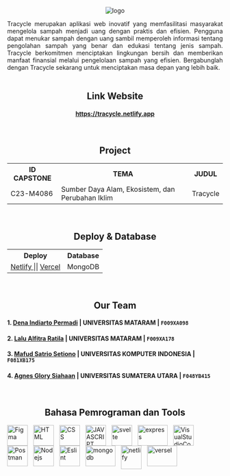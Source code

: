 <p align="center">
  <img src="https://github.com/mafudsatrio/capstone/assets/117897323/aef4e311-1d12-4a28-8945-f4553a432153" alt="logo">
</p>

<div align="center" style="text-align: justify">
  Tracycle merupakan aplikasi web inovatif yang memfasilitasi masyarakat mengelola sampah menjadi uang dengan praktis dan efisien. Pengguna dapat menukar sampah dengan uang sambil memperoleh informasi tentang pengolahan sampah yang benar dan edukasi tentang jenis sampah. Tracycle berkomitmen menciptakan lingkungan bersih dan memberikan manfaat finansial melalui pengelolaan sampah yang efisien. Bergabunglah dengan Tracycle sekarang untuk menciptakan masa depan yang lebih baik.
</div>

</br>

<h2 align="center"> Link Website </h2>

<div align="center" text-align=" left" >

#### https://tracycle.netlify.app
  
</div>

</br>

<h2 align="center"> Project </h2>


<div align="center" text-align=" left" >

  <table>
    <tr>
      <th> ID CAPSTONE </th>
      <th> TEMA </th>
      <th> JUDUL </th>
    </tr>
    <tr>
     <td>  C23-M4086 </td>
     <td>  Sumber Daya Alam, Ekosistem, dan Perubahan Iklim </td>
     <td>  Tracycle </td>
    </tr>
  </table>

 </div>

 </br>

<h2 align="center"> Deploy & Database </h2>

<div align="center" style="text-align: justify">
  <table>
    <tr>
      <th> Deploy </th>
      <th> Database </th>
    </tr>
    <tr>
     <td> <a href="https://tracycle.netlify.app">  Netlify </a> || <a href="https://tracycle-api.vercel.app/"> Vercel </a>  </td>
     <td>  MongoDB  </td>
    </tr>
  </table>
</div> 

</br>

<h2 align="center"> Our Team </h2>

#### 1. [Dena Indiarto Permadi](https://www.linkedin.com/in/dena-indiarto-permadi-74436126a/) | UNIVERSITAS MATARAM | `F009XA098`
 
#### 2. [Lalu Alfitra Ratila](https://www.linkedin.com/in/lalu-alfitra-ratila-a2b499272/) | UNIVERSITAS MATARAM | `F009XA178`

#### 3. [Mafud Satrio Setiono](https://www.linkedin.com/in/mafud-satrio-5950a7266/) | UNIVERSITAS KOMPUTER INDONESIA | `F081XB175`

#### 4. [Agnes Glory Siahaan](https://www.linkedin.com/in/agnes-glory-siahaan-57b654260) | UNIVERSITAS SUMATERA UTARA | `F048YB415`

</br>

<h2 align="center"> Bahasa Pemrograman dan Tools </h2>
<img align="left" alt="Figma" width="48px" height="48" src="https://cdn-icons-png.flaticon.com/512/5968/5968705.png" style="padding-right:10px;" />
<img align="left" alt="HTML" width="48px" height="48" src="https://img.icons8.com/color/48/html-5--v1.png" style="padding-right:10px;" />
<img align="left" alt="CSS" width="48px" height="48" src="https://img.icons8.com/plasticine/48/css3.png" style="padding-right:10px;" />
<img align="left" alt="JAVASCRIPT" width="48px" height="48" src="https://img.icons8.com/color/48/javascript--v1.png" style="padding-right:10px;" />
<img align="left" alt="svelte" width="48px" height="48" src="https://vectorwiki.com/images/TI19Y__svelte.svg" style="padding-right:10px;" />
<img align="left" alt="express" width="70px" height="48" src="https://www.vectorlogo.zone/logos/expressjs/expressjs-ar21.png" style="padding-right:10px;" />
<img align="left" alt="VisualStudioCode" width="48px"  height="48" src="https://img.icons8.com/color/48/visual-studio-code-2019.png" style="padding-right:10px;" />
<img align="left" alt="Postman" width="48px" height="48" src="https://img.icons8.com/external-tal-revivo-color-tal-revivo/48/external-postman-is-the-only-complete-api-development-environment-logo-color-tal-revivo.png" style="padding-right:10px;" />
<img align="left" alt="Nodejs" width="48px" height="48" src="https://img.icons8.com/fluency/48/node-js.png" style="padding-right:10px;" />
<img align="left" alt="Eslint" width="48px" height="48" src="https://img.icons8.com/color/48/eslint.png" style="padding-right:10px;" />
<img align="left" alt="mongodb" width="70px" height="48" src="https://www.vectorlogo.zone/logos/mongodb/mongodb-ar21.svg" style="padding-right:10px; "/>
<img align="left" alt="netlify" width="48px" height="55" src="https://cdn.worldvectorlogo.com/logos/netlify.svg" style="padding-right:10px; "/>
<img align="left" alt="versel" width="70px" height="48" src="https://logovtor.com/wp-content/uploads/2020/10/vercel-inc-logo-vector.png" style="padding-right:10px; "/>
